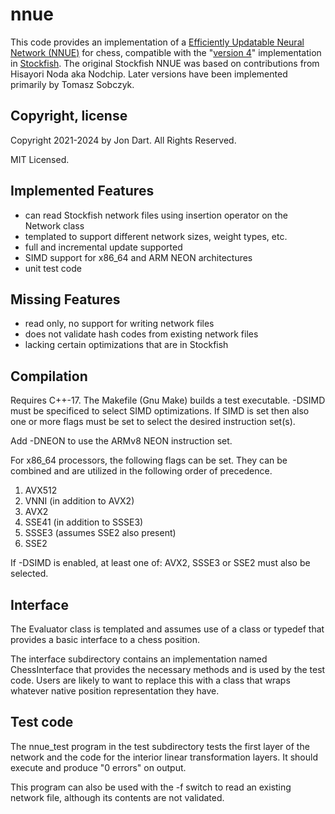 # nnue

This code provides an implementation of a [Efficiently Updatable Neural Network (NNUE)](https://www.chessprogramming.org/NNUE) for chess, compatible with the "[version 4](https://github.com/official-stockfish/Stockfish/commit/cb9c2594fcedc881ae8f8bfbfdf130cf89840e4c)" implementation in [Stockfish](https://github.com/official-stockfish/Stockfish). The original Stockfish NNUE was based on contributions from Hisayori Noda aka Nodchip. Later versions have been implemented primarily by Tomasz Sobczyk.

## Copyright, license

Copyright 2021-2024 by Jon Dart. All Rights Reserved.

MIT Licensed.

## Implemented Features

- can read Stockfish network files using insertion operator on the Network class
- templated to support different network sizes, weight types, etc.
- full and incremental update supported
- SIMD support for x86_64 and ARM NEON architectures
- unit test code

## Missing Features

- read only, no support for writing network files
- does not validate hash codes from existing network files
- lacking certain optimizations that are in Stockfish

## Compilation


Requires C++-17. The Makefile (Gnu Make) builds a test executable. -DSIMD must be specificed to select SIMD optimizations. If SIMD is set then
also one or more flags must be set to select the desired instruction set(s).

Add -DNEON to use the ARMv8 NEON instruction set.

For x86_64 processors, the following flags can be set. They can be combined and are utilized in the following order of precedence.

1. AVX512
2. VNNI (in addition to AVX2)
3. AVX2
4. SSE41 (in addition to SSSE3)
5. SSSE3 (assumes SSE2 also present)
6. SSE2

If -DSIMD is enabled, at least one of: AVX2, SSSE3 or SSE2 must also be selected.

## Interface

The Evaluator class is templated and assumes use of a class or typedef that provides a basic interface to a chess position.

The interface subdirectory contains an implementation named ChessInterface that provides the necessary methods and is used by the test code. Users are likely to want to replace this with a class that wraps whatever native position representation they have.

## Test code

The nnue_test program in the test subdirectory tests the first layer of the network and the code for the interior linear transformation layers. It should execute and produce "0 errors" on output.

This program can also be used with the -f switch to read an existing network file, although its contents are not validated.

